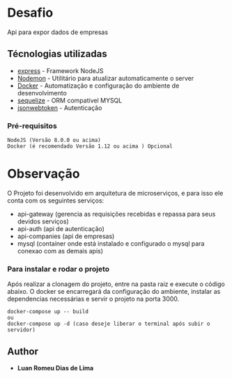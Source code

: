 # Desafio 

Api para expor dados de empresas

## Técnologias utilizadas

* [express](https://expressjs.com/pt-br/) - Framework NodeJS
* [Nodemon](https://nodemon.io/) - Utilitário para atualizar automaticamente o server
* [Docker](https://www.docker.com/) - Automatização e configuração do ambiente de desenvolvimento
* [sequelize](https://sequelize.org/) - ORM compativel MYSQL
* [jsonwebtoken](https://jwt.io/) -  Autenticação



### Pré-requisitos

```
NodeJS (Versão 8.0.0 ou acima)
Docker (é recomendado Versão 1.12 ou acima ) Opcional
```

# Observação
O Projeto foi desenvolvido em arquitetura de microserviços, e para isso ele conta com os seguintes serviços:
 - api-gateway (gerencia as requisições recebidas e repassa para seus devidos serviços)
 - api-auth (api de autenticação)
 - api-companies (api de empresas)
 - mysql (container onde está instalado e configurado o mysql para conexao com as demais apis)

### Para instalar e rodar o projeto
Após realizar a clonagem do projeto, entre na pasta raiz e execute o código abaixo. 
O docker se encarregará da configuração do ambiente, instalar as dependencias necessárias e servir o projeto na porta 3000.

```
docker-compose up -- build
ou
docker-compose up -d (caso deseje liberar o terminal após subir o servidor)
```


## Author

* **Luan Romeu Dias de Lima**
